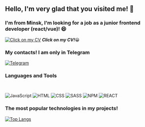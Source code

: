 ## Hello, I'm very glad that you visited me! 👋
### I'm from Minsk, I'm looking for a job as a junior frontend developer (react/vue)! 😄 



[![Click on my CV](https://imageup.ru/img114/3889186/256x256bb.jpg)](https://rabota.by) ***Click on my CV!***:grinning:


### My contacts! I am only in Telegram
[![Telegram](https://img.shields.io/badge/-Telegram-090909?style=flat-square&logo=Telegram&LogoColor=27A0D9)](https://t.me/scrappyzzz)

### Languages and Tools
</br>

![JavaScript](https://img.shields.io/badge/-JavaScript-090909?style=flat-square&logo=JavaScript&LogoColor=47C5FB)
![HTML](https://img.shields.io/badge/-HTML5-090909?style=flat-square&logo=HTML5&LogoColor=47C5FB)
![CSS](https://img.shields.io/badge/-CSS3-090909?style=flat-square&logo=CSS3&LogoColor=47C5FB)
![SASS](https://img.shields.io/badge/-SASS-090909?style=flat-square&logo=SASS&LogoColor=47C5FB)
![NPM](https://img.shields.io/badge/-NPM-090909?style=flat-square&logo=NPM&LogoColor=47C5FB)
![REACT](https://img.shields.io/badge/-REACT-090909?style=flat-square&logo=REACT&LogoColor=47C5FB)

### The most popular technologies in my projects!

[![Top Langs](https://github-readme-stats.vercel.app/api/top-langs/?username=scrappyjs666&layout=compact)](https://github.com/anuraghazra/github-readme-stats)

<!--
**scrappyjs666/scrappyjs666** is a ✨ _special_ ✨ repository because its `README.md` (this file) appears on your GitHub profile.





